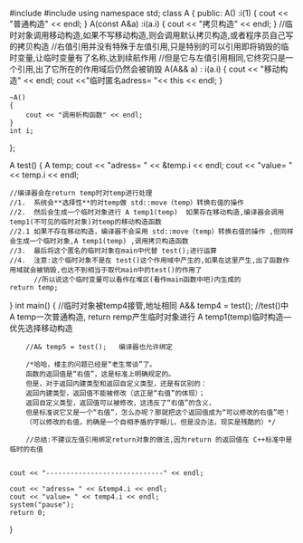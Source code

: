 
#include<iostream>
#include<string>
using namespace std;
class A
{
public:
	A() :i(1)
	{
		cout << "普通构造" << endl;
	}
	A(const A&a) :i(a.i)
	{
		cout << "拷贝构造" << endl;
	}
	//临时对象调用移动构造,如果不写移动构造,则会调用默认拷贝构造,或者程序员自己写的拷贝构造
	//右值引用并没有特殊于左值引用,只是特别的可以引用即将销毁的临时变量,让临时变量有了名称,达到续航作用
	//但是它与左值引用相同,它终究只是一个引用,出了它所在的作用域后仍然会被销毁
	A(A&& a) : i(a.i)
	{
		cout << "移动构造" << endl;
		cout <<"临时匿名adress= "<< this << endl;
	}

	~A()
	{
		cout << "调用析构函数" << endl;
	}
	int i;
};

A test()
{
	A temp;
	cout << "adress= " << &temp.i << endl;
	cout << "value= " << temp.i << endl;

	//编译器会在return temp时对temp进行处理
	//1.  系统会**选择性**的对temp做 std::move（temp）转换右值的操作
	//2.  然后会生成一个临时对象进行 A temp1(temp)  如果存在移动构造,编译器会调用temp1(不可见的临时对象)对temp的移动构造函数
	//2.1 如果不存在移动构造，编译器不会采用 std::move（temp）转换右值的操作 ,但同样会生成一个临时对象,A temp1(temp) ,调用拷贝构造函数
	//3.  最后将这个匿名的临时对象在main中代替 test();进行运算
	//4.  注意:这个临时对象不是在 test()这个作用域中产生的,如果在这里产生,出了函数作用域就会被销毁,也达不到相当于取代main中的test()的作用了
		  //所以说这个临时变量可以看作在堆区(看作main函数中吧)内生成的
	return temp;
}
int main()
{
	//临时对象被temp4接管,地址相同
	A&& temp4 = test();   //test()中 A temp一次普通构造, return remp产生临时对象进行 A temp1(temp)临时构造—优先选择移动构造
	


		//A& temp5 = test();   编译器也允许绑定

		/*哈哈，楼主的问题已经是“老生常谈”了。
		函数的返回值是“右值”，这是标准上明确规定的。
		但是，对于返回内建类型和返回自定义类型，还是有区别的：
		返回内建类型，返回值不能被修改（这正是“右值”的体现）；
		返回自定义类型，返回值可以被修改，这违反了“右值”的含义，
		但是标准说它又是一个“右值”，怎么办呢？那就把这个返回值成为“可以修改的右值”吧！
		（可以修改的右值，的确是一个自相矛盾的字眼儿，但是没办法，现实是残酷的）*/

		//总结:不建议左值引用绑定return对象的做法,因为return 的返回值在 C++标准中是临时的右值


	cout << "-----------------------------" << endl;

	cout << "adress= " << &temp4.i << endl;
	cout << "value= " << temp4.i << endl;
	system("pause");
	return 0;

}

